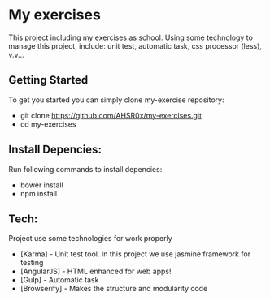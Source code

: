 # My exercises

This project including my exercises as school. Using some technology to manage this project,
include: unit test, automatic task, css processor (less), v.v...

## Getting Started

To get you started you can simply clone my-exercise repository:
* git clone https://github.com/AHSR0x/my-exercises.git
* cd my-exercises

## Install Depencies:

Run following commands to install depencies: 

* bower install
* npm install

## Tech:

Project use some technologies for work properly

* [Karma] - Unit test tool. In this project we use jasmine framework for testing
* [AngularJS] - HTML enhanced for web apps!
* [Gulp] - Automatic task
* [Browserify] - Makes the structure and modularity code
